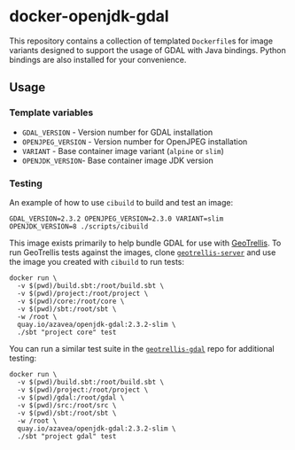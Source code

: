 # docker-openjdk-gdal

This repository contains a collection of templated `Dockerfile`s for image variants
designed to support the usage of GDAL with Java bindings. Python bindings
are also installed for your convenience.

## Usage

### Template variables

* `GDAL_VERSION` - Version number for GDAL installation
* `OPENJPEG_VERSION` - Version number for OpenJPEG installation
* `VARIANT` - Base container image variant (`alpine` or `slim`)
* `OPENJDK_VERSION`- Base container image JDK version

### Testing

An example of how to use `cibuild` to build and test an image:

```
GDAL_VERSION=2.3.2 OPENJPEG_VERSION=2.3.0 VARIANT=slim OPENJDK_VERSION=8 ./scripts/cibuild
```

This image exists primarily to help bundle GDAL for use with
[GeoTrellis](https://github.com/geotrellis/geotrellis-server). To run GeoTrellis
tests against the images, clone
[`geotrellis-server`](https://github.com/geotrellis/geotrellis-server)
and use the image you created with `cibuild` to run tests:

```
docker run \
  -v $(pwd)/build.sbt:/root/build.sbt \
  -v $(pwd)/project:/root/project \
  -v $(pwd)/core:/root/core \
  -v $(pwd)/sbt:/root/sbt \
  -w /root \
  quay.io/azavea/openjdk-gdal:2.3.2-slim \
  ./sbt "project core" test
```

You can run a similar test suite in the
[`geotrellis-gdal`](https://github.com/geotrellis/geotrellis-gdal/) repo
for additional testing:

```
docker run \
  -v $(pwd)/build.sbt:/root/build.sbt \
  -v $(pwd)/project:/root/project \
  -v $(pwd)/gdal:/root/gdal \
  -v $(pwd)/src:/root/src \
  -v $(pwd)/sbt:/root/sbt \
  -w /root \
  quay.io/azavea/openjdk-gdal:2.3.2-slim \
  ./sbt "project gdal" test
```
